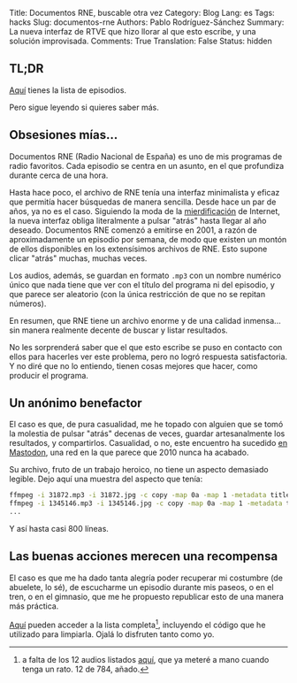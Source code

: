 Title: Documentos RNE, buscable otra vez
Category: Blog
Lang: es
Tags: hacks
Slug: documentos-rne
Authors: Pablo Rodríguez-Sánchez
Summary: La nueva interfaz de RTVE que hizo llorar al que esto escribe, y una solución improvisada.
Comments: True
Translation: False
Status: hidden

## TL;DR
[Aquí](https://github.com/PabRod/tabla_documentos_rne) tienes la lista de episodios.

Pero sigue leyendo si quieres saber más.

## Obsesiones mías...

Documentos RNE (Radio Nacional de España) es uno de mis programas de radio favoritos.
Cada episodio se centra en un asunto, en el que profundiza durante cerca de una hora.

Hasta hace poco, el archivo de RNE tenía una interfaz minimalista y eficaz que permitía hacer búsquedas de manera sencilla.
Desde hace un par de años, ya no es el caso.
Siguiendo la moda de la [mierdificación](https://en.wikipedia.org/wiki/Enshittification) de Internet, la nueva interfaz obliga literalmente a pulsar "atrás" hasta llegar al año deseado.
Documentos RNE comenzó a emitirse en 2001, a razón de aproximadamente un episodio por semana, de modo que existen un montón de ellos disponibles en los extensísimos archivos de RNE.
Esto supone clicar "atrás" muchas, muchas veces.

Los audios, además, se guardan en formato `.mp3` con un nombre numérico único que nada tiene que ver con el título del programa ni del episodio, y que parece ser aleatorio (con la única restricción de que no se repitan números).

En resumen, que RNE tiene un archivo enorme y de una calidad inmensa... sin manera realmente decente de buscar y listar resultados.

No les sorprenderá saber que el que esto escribe se puso en contacto con ellos para hacerles ver este problema, pero no logró respuesta satisfactoria.
Y no diré que no lo entiendo, tienen cosas mejores que hacer, como producir el programa.

## Un anónimo benefactor

El caso es que, de pura casualidad, me he topado con alguien que se tomó la molestia de pulsar "atrás" decenas de veces, guardar artesanalmente los resultados, y compartirlos.
Casualidad, o no, este encuentro ha sucedido [en Mastodon](https://mapstodon.space/@jorgesanz/113362099721007397), una red en la que parece que 2010 nunca ha acabado.

Su archivo, fruto de un trabajo heroico, no tiene un aspecto demasiado legible.
Dejo aquí una muestra del aspecto que tenía:

```sh
ffmpeg -i 31872.mp3 -i 31872.jpg -c copy -map 0a -map 1 -metadata title="Mirada joven a la Generación del 27" -metadata album="Documentos RNE" -metadata date="2008" -metadata genre="Documentary" -metadata language="esp" '2008-04-13 Mirada joven a la Generación del 27.mp3'
ffmpeg -i 1345146.mp3 -i 1345146.jpg -c copy -map 0a -map 1 -metadata title="80 años de Radio Exterior" -metadata album="Documentos RNE" -metadata date="2022" -metadata genre="Documentary" -metadata language="esp" '2022-03-17 80 años de Radio Exterior.mp3'
...
```

Y así hasta casi 800 líneas.

## Las buenas acciones merecen una recompensa

El caso es que me ha dado tanta alegría poder recuperar mi costumbre (de abuelete, lo sé), de escucharme un episodio durante mis paseos, o en el tren, o en el gimnasio, que me he propuesto republicar esto de una manera más práctica.

[Aquí](https://github.com/PabRod/tabla_documentos_rne) pueden acceder a la lista completa[^1], incluyendo el código que he utilizado para limpiarla.
Ojalá lo disfruten tanto como yo.

[^1]: a falta de los 12 audios listados [aquí](https://github.com/PabRod/tabla_documentos_rne/blob/main/data/fallos.txt), que ya meteré a mano cuando tenga un rato. 12 de 784, añado.